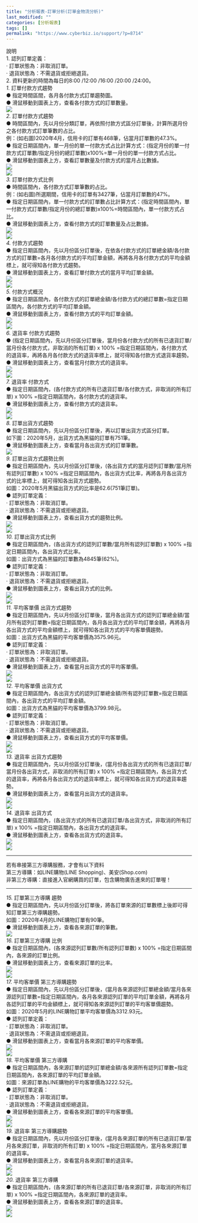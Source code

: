 ```yaml
---
title: "分析報表-訂單分析(訂單金物流分析)"
last_modified: ""
categories: [分析報表]
tags: []
permalink: "https://www.cyberbiz.io/support/?p=8714"
---
```


說明  
1\. 認列訂單定義：  
· 訂單狀態為：非取消訂單。  
· 退貨狀態為：不需退貨或拒絕退貨。  
2\. 資料更新的時間為每日的8:00 /12:00 /16:00 /20:00 /24:00。  
_1._   訂單付款方式趨勢  
● 指定時間區間，各月各付款方式訂單趨勢圖。  
● 滑鼠移動到圖表上方，查看各付款方式的訂單數量。  
![](https://www.cyberbiz.co/support/wp-content/uploads/2020/08/圖表分析-訂單金物流分析01.png)  
_2._   訂單付款方式趨勢  
● 時間區間內，先以月份分類訂單，再依照付款方式區分訂單後，計算所選月份之各付款方式訂單筆數的占比。  
例：(如右圖)2020年4月，信用卡的訂單有468筆，佔當月訂單數的47.3%。  
● 指定日期區間內，單一月份的單一付款方式占比計算方式：(指定月份的單一付款方式訂單數/指定月份的總訂單數)x100%=單一月份的單一付款方式占比。  
● 滑鼠移動到圖表上方，查看訂單數量及付款方式的當月占比數據。  
![](https://www.cyberbiz.co/support/wp-content/uploads/2020/08/圖表分析-訂單金物流分析03.png)  
![](https://www.cyberbiz.co/support/wp-content/uploads/2020/08/圖表分析-訂單金物流分析02.png)  
_3._   訂單付款方式比例  
● 時間區間內，各付款方式訂單筆數的占比。  
例：(如右圖)所選期間，信用卡的訂單有3427筆，佔當月訂單數的47%。  
● 指定日期區間內，單一付款方式的訂單數占比計算方式：(指定時間區間內，單一付款方式訂單數/指定月份的總訂單數)x100%=時間區間內，單一付款方式占比。  
● 滑鼠移動到圖表上方，查看付款方式的訂單數量及占比數據。  
![](https://www.cyberbiz.co/support/wp-content/uploads/2020/09/圖表分析-訂單金物流分析04.png)  
![](https://www.cyberbiz.co/support/wp-content/uploads/2020/09/圖表分析-訂單金物流分析03.png)  
_4._   付款方式趨勢  
●
指定日期區間內，先以月份區分訂單後，在依各付款方式的訂單總金額/各付款方式的訂單數=各月各付款方式的平均訂單金額，再將各月各付款方式的平均金額標上，就可得知各付款方式趨勢。  
● 滑鼠移動到圖表上方，查看訂單付款方式的當月平均訂單金額。  
![](https://www.cyberbiz.co/support/wp-content/uploads/2020/09/圖表分析-訂單金物流分析06.png)  
![](https://www.cyberbiz.co/support/wp-content/uploads/2020/09/圖表分析-訂單金物流分析05.png)  
_5._   付款方式概況  
● 指定日期區間內，各付款方式的訂單總金額/各付款方式的總訂單數=指定日期區間內，各付款方式的平均訂單金額。  
● 滑鼠移動到圖表上方，查看付款方式的平均訂單金額。  
![](https://www.cyberbiz.co/support/wp-content/uploads/2020/09/圖表分析-訂單金物流分析08.png)  
![](https://www.cyberbiz.co/support/wp-content/uploads/2020/09/圖表分析-訂單金物流分析07.png)  
_6._   退貨率 付款方式趨勢  
● (指定日期區間內，先以月份區分訂單後，當月份各付款方式的所有已退貨訂單/當月份各付款方式，非取消的所有訂單) x 100%
=指定日期區間內，各付款方式的退貨率，再將各月各付款方式的退貨率標上，就可得知各付款方式退貨率趨勢。  
● 滑鼠移動到圖表上方，查看當月付款方式的退貨率。  
![](https://www.cyberbiz.co/support/wp-content/uploads/2020/09/圖表分析-訂單金物流分析10-1.png)  
![](https://www.cyberbiz.co/support/wp-content/uploads/2020/09/圖表分析-訂單金物流分析09.png)  
_7._   退貨率 付款方式  
● 指定日期區間內，(各付款方式的所有已退貨訂單/各付款方式，非取消的所有訂單) x 100% =指定日期區間內，各付款方式的退貨率。  
● 滑鼠移動到圖表上方，查看付款方式的退貨率。  
![](https://www.cyberbiz.co/support/wp-content/uploads/2020/09/圖表分析-訂單金物流分析12.png)  
![](https://www.cyberbiz.co/support/wp-content/uploads/2020/09/圖表分析-訂單金物流分析11.png)  
_8._   訂單出貨方式趨勢  
● 指定日期區間內，先以月份區分訂單後，再以訂單出貨方式區分訂單。  
如下圖：2020年5月，出貨方式為黑貓的訂單有751筆。  
● 滑鼠移動到圖表上方，查看當月各出貨方式的訂單筆數。  
![](https://www.cyberbiz.co/support/wp-content/uploads/2020/09/圖表分析-訂單金物流分析13.png)  
_9._   訂單出貨方式趨勢比例  
● 指定日期區間內，先以月份區分訂單後，(各出貨方式的當月認列訂單數/當月所有認列訂單數) x 100%
=指定日期區間內，各出貨方式比率，再將各月各出貨方式的比率標上，就可得知各出貨方式趨勢。  
如圖：2020年5月黑貓出貨方式的比率是62.6(751筆訂單)。  
● 認列訂單定義：  
· 訂單狀態為：非取消訂單。  
· 退貨狀態為：不需退貨或拒絕退貨。  
● 滑鼠移動到圖表上方，查看出貨方式的趨勢比例。  
![](https://www.cyberbiz.co/support/wp-content/uploads/2020/09/圖表分析-訂單金物流分析15.png)  
![](https://www.cyberbiz.co/support/wp-content/uploads/2020/09/圖表分析-訂單金物流分析14.png)  
_10._   訂單出貨方式比例  
● 指定日期區間內，(各出貨方式的認列訂單數/當月所有認列訂單數) x 100% =指定日期區間內，各出貨方式比率。  
如圖：出貨方式為黑貓的訂單數為4845筆(62%)。  
● 認列訂單定義：  
· 訂單狀態為：非取消訂單。  
· 退貨狀態為：不需退貨或拒絕退貨。  
● 滑鼠移動到圖表上方，查看出貨方式的比例。  
![](https://www.cyberbiz.co/support/wp-content/uploads/2020/09/圖表分析-訂單金物流分析17.png)  
![](https://www.cyberbiz.co/support/wp-content/uploads/2020/09/圖表分析-訂單金物流分析16.png)  
_11._   平均客單價 出貨方式趨勢  
●
指定日期區間內，先以月份區分訂單後，當月各出貨方式的認列訂單總金額/當月所有認列訂單數=指定日期區間內，各月各出貨方式的平均訂單金額，再將各月各出貨方式的平均金額標上，就可得知各出貨方式的平均客單價趨勢。  
如圖：出貨方式為黑貓的平均客單價為3575.96元。  
● 認列訂單定義：  
· 訂單狀態為：非取消訂單。  
· 退貨狀態為：不需退貨或拒絕退貨。  
● 滑鼠移動到圖表上方，查看當月出貨方式的平均客單價。  
![](https://www.cyberbiz.co/support/wp-content/uploads/2020/09/圖表分析-訂單金物流分析19.png)  
![](https://www.cyberbiz.co/support/wp-content/uploads/2020/09/圖表分析-訂單金物流分析18.png)  
_12._   平均客單價 出貨方式  
● 指定日期區間內，各出貨方式的認列訂單總金額/所有認列訂單數=指定日期區間內，各出貨方式的平均訂單金額。  
如圖：出貨方式為黑貓的平均客單價為3799.98元。  
● 認列訂單定義：  
· 訂單狀態為：非取消訂單。  
· 退貨狀態為：不需退貨或拒絕退貨。  
● 滑鼠移動到圖表上方，查看出貨方式的平均客單價。  
![](https://www.cyberbiz.co/support/wp-content/uploads/2020/09/圖表分析-訂單金物流分析21.png)  
![](https://www.cyberbiz.co/support/wp-content/uploads/2020/09/圖表分析-訂單金物流分析20.png)  
_13._   退貨率 出貨方式趨勢  
● 指定日期區間內，先以月份區分訂單後，(當月份各出貨方式的所有已退貨訂單/當月份各出貨方式，非取消的所有訂單) x 100%
=指定日期區間內，各出貨方式的退貨率，再將各月各出貨方式的退貨率標上，就可得知各出貨方式的退貨率趨勢。  
● 滑鼠移動到圖表上方，查看當月出貨方式的退貨率。  
![](https://www.cyberbiz.co/support/wp-content/uploads/2020/09/圖表分析-訂單金物流分析23-1.png)  
![](https://www.cyberbiz.co/support/wp-content/uploads/2020/09/圖表分析-訂單金物流分析22.png)  
_14._   退貨率 出貨方式  
● 指定日期區間內，(各出貨方式的所有已退貨訂單/各出貨方式，非取消的所有訂單) x 100% =指定日期區間內，各出貨方式的退貨率。  
● 滑鼠移動到圖表上方，查看各出貨方式的退貨率。  
![](https://www.cyberbiz.co/support/wp-content/uploads/2020/09/圖表分析-訂單金物流分析25.png)  
![](https://www.cyberbiz.co/support/wp-content/uploads/2020/09/圖表分析-訂單金物流分析24.png)  

* * *

若有串接第三方導購服務，才會有以下資料  
第三方導購：如LINE購物(LINE Shopping)、美安(Shop.com)  
非第三方導購：直接進入官網購買的訂單，包含購物廣告進來的訂單喔！

* * *

_15._   訂單第三方導購 趨勢  
● 指定日期區間內，先以月份區分訂單後，將各訂單來源的訂單數標上後即可得知訂單第三方導購趨勢。  
如圖：2020年4月的LINE購物訂單有90筆。  
● 滑鼠移動到圖表上方，查看各來源訂單的筆數。  
![](https://www.cyberbiz.co/support/wp-content/uploads/2020/09/圖表分析-訂單金物流分析26.png)  
_16._   訂單第三方導購 比例  
● 指定日期區間內，(各來源認列訂單數/所有認列訂單數) x 100% =指定日期區間內，各來源的訂單比例。  
● 滑鼠移動到圖表上方，查看來源訂單的比率。  
![](https://www.cyberbiz.co/support/wp-content/uploads/2020/09/圖表分析-訂單金物流分析28.png)  
![](https://www.cyberbiz.co/support/wp-content/uploads/2020/09/圖表分析-訂單金物流分析27.png)  
_17._   平均客單價 第三方導購趨勢  
●
指定日期區間內，先以月份區分訂單後，(當月各來源認列訂單總金額/當月各來源認列訂單數=指定日期區間內，各月各來源認列訂單的平均訂單金額，再將各月各認列訂單的平均金額標上，就可得知各來源認列訂單的平均客單價趨勢。  
如圖：2020年5月的LINE購物訂單平均客單價為3312.93元。  
● 認列訂單定義：  
· 訂單狀態為：非取消訂單。  
· 退貨狀態為：不需退貨或拒絕退貨。  
● 滑鼠移動到圖表上方，查看當月各來源訂單的平均客單價。  
![](https://www.cyberbiz.co/support/wp-content/uploads/2020/09/圖表分析-訂單金物流分析30.png)  
![](https://www.cyberbiz.co/support/wp-content/uploads/2020/09/圖表分析-訂單金物流分析29.png)  
_18._   平均客單價 第三方導購  
● 指定日期區間內，各來源訂單的認列訂單總金額/各來源所有認列訂單數=指定日期區間內，各來源訂單的平均訂單金額。  
如圖：來源訂單為LINE購物的平均客單價為3222.52元。  
● 認列訂單定義：  
· 訂單狀態為：非取消訂單。  
· 退貨狀態為：不需退貨或拒絕退貨。  
● 滑鼠移動到圖表上方，查看各來源訂單的平均客單價。  
![](https://www.cyberbiz.co/support/wp-content/uploads/2020/09/圖表分析-訂單金物流分析32.png)  
![](https://www.cyberbiz.co/support/wp-content/uploads/2020/09/圖表分析-訂單金物流分析31.png)  
_19._   退貨率 第三方導購趨勢  
● 指定日期區間內，先以月份區分訂單後，(當月各來源訂單的所有已退貨訂單/當月各來源訂單，非取消的所有訂單) x 100%
=指定日期區間內，當月各來源訂單的退貨率。  
● 滑鼠移動到圖表上方，查看當月各來源訂單的退貨率。  
![](https://www.cyberbiz.co/support/wp-content/uploads/2020/09/圖表分析-訂單金物流分析34.png)  
![](https://www.cyberbiz.co/support/wp-content/uploads/2020/09/圖表分析-訂單金物流分析33.png)  
_20._   退貨率 第三方導購  
● 指定日期區間內，(各來源訂單的所有已退貨訂單/各來源訂單，非取消的所有訂單) x 100% =指定日期區間內，各來源訂單的退貨率。  
● 滑鼠移動到圖表上方，查看各來源訂單的退貨率。  
![](https://www.cyberbiz.co/support/wp-content/uploads/2020/09/圖表分析-訂單金物流分析36.png)  
![](https://www.cyberbiz.co/support/wp-content/uploads/2020/09/圖表分析-訂單金物流分析35.png)  


